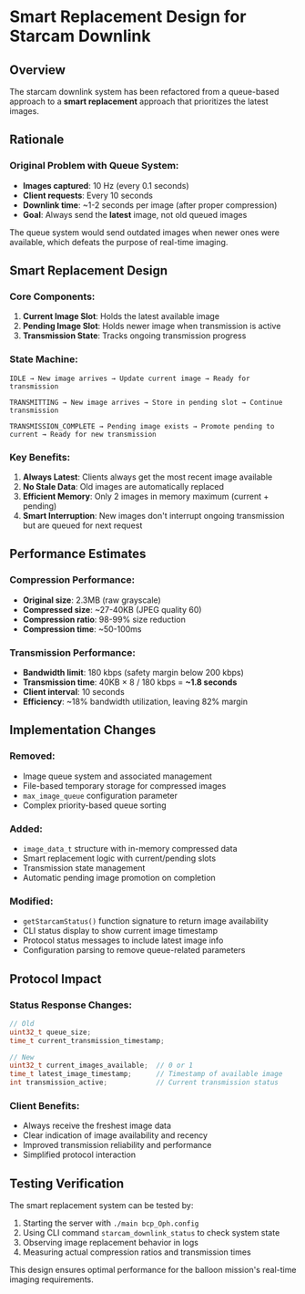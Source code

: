 # Smart Replacement Design for Starcam Downlink

## Overview
The starcam downlink system has been refactored from a queue-based approach to a **smart replacement** approach that prioritizes the latest images.

## Rationale

### Original Problem with Queue System:
- **Images captured**: 10 Hz (every 0.1 seconds)
- **Client requests**: Every 10 seconds  
- **Downlink time**: ~1-2 seconds per image (after proper compression)
- **Goal**: Always send the **latest** image, not old queued images

The queue system would send outdated images when newer ones were available, which defeats the purpose of real-time imaging.

## Smart Replacement Design

### Core Components:
1. **Current Image Slot**: Holds the latest available image
2. **Pending Image Slot**: Holds newer image when transmission is active
3. **Transmission State**: Tracks ongoing transmission progress

### State Machine:
```
IDLE → New image arrives → Update current image → Ready for transmission

TRANSMITTING → New image arrives → Store in pending slot → Continue transmission

TRANSMISSION_COMPLETE → Pending image exists → Promote pending to current → Ready for new transmission
```

### Key Benefits:
1. **Always Latest**: Clients always get the most recent image available
2. **No Stale Data**: Old images are automatically replaced
3. **Efficient Memory**: Only 2 images in memory maximum (current + pending)
4. **Smart Interruption**: New images don't interrupt ongoing transmission but are queued for next request

## Performance Estimates

### Compression Performance:
- **Original size**: 2.3MB (raw grayscale)
- **Compressed size**: ~27-40KB (JPEG quality 60)
- **Compression ratio**: 98-99% size reduction
- **Compression time**: ~50-100ms

### Transmission Performance:
- **Bandwidth limit**: 180 kbps (safety margin below 200 kbps)
- **Transmission time**: 40KB × 8 / 180 kbps = **~1.8 seconds**
- **Client interval**: 10 seconds
- **Efficiency**: ~18% bandwidth utilization, leaving 82% margin

## Implementation Changes

### Removed:
- Image queue system and associated management
- File-based temporary storage for compressed images
- `max_image_queue` configuration parameter
- Complex priority-based queue sorting

### Added:
- `image_data_t` structure with in-memory compressed data
- Smart replacement logic with current/pending slots
- Transmission state management
- Automatic pending image promotion on completion

### Modified:
- `getStarcamStatus()` function signature to return image availability
- CLI status display to show current image timestamp
- Protocol status messages to include latest image info
- Configuration parsing to remove queue-related parameters

## Protocol Impact

### Status Response Changes:
```c
// Old
uint32_t queue_size;
time_t current_transmission_timestamp;

// New  
uint32_t current_images_available;  // 0 or 1
time_t latest_image_timestamp;      // Timestamp of available image
int transmission_active;            // Current transmission status
```

### Client Benefits:
- Always receive the freshest image data
- Clear indication of image availability and recency
- Improved transmission reliability and performance
- Simplified protocol interaction

## Testing Verification

The smart replacement system can be tested by:
1. Starting the server with `./main bcp_Oph.config`
2. Using CLI command `starcam_downlink_status` to check system state
3. Observing image replacement behavior in logs
4. Measuring actual compression ratios and transmission times

This design ensures optimal performance for the balloon mission's real-time imaging requirements. 